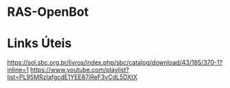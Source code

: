 # RAS-OpenBot

# Links Úteis
https://sol.sbc.org.br/livros/index.php/sbc/catalog/download/43/185/370-1?inline=1
https://www.youtube.com/playlist?list=PL95MRzIafgcdE1YEE87iReF3vCdL5DXtX
